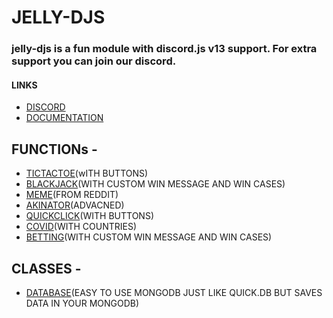 # JELLY-DJS 

### jelly-djs is a fun module with discord.js v13 support. For extra support you can join our discord.

#### LINKS


- [DISCORD](https://discord.gg/YhpFXWwh7F)
- [DOCUMENTATION](https://jelly.js.org)


## FUNCTIONs - 
 - [TICTACTOE](https://jelly.js.org/tictactoe)(wITH BUTTONS)
 - [BLACKJACK](https://jelly.js.org/blackjack)(WITH CUSTOM WIN MESSAGE AND WIN CASES)
 - [MEME](https://jelly.js.org/meme)(FROM REDDIT)
 - [AKINATOR](https://jelly.js.org/akinator)(ADVACNED)
 - [QUICKCLICK](https://jelly.js.org/quickclick)(WITH BUTTONS)
 - [COVID](https://jelly.js.org/covid)(WITH COUNTRIES)
 - [BETTING](https://jelly.js.org/bet)(WITH CUSTOM WIN MESSAGE AND WIN CASES)

## CLASSES -
 - [DATABASE](https://jelly.js.org/database)(EASY TO USE MONGODB JUST LIKE QUICK.DB BUT SAVES DATA IN YOUR MONGODB)


